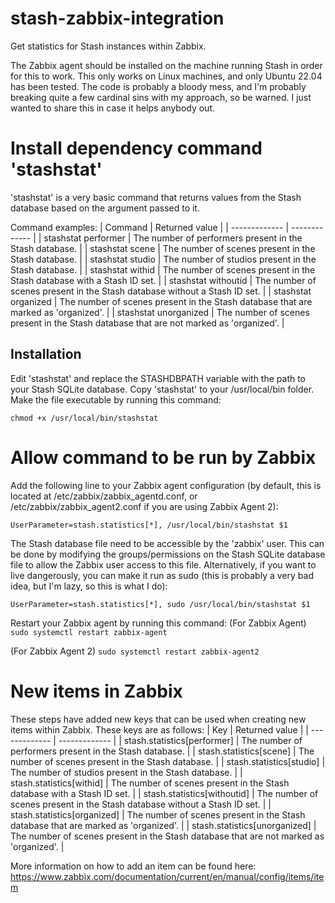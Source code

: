 # stash-zabbix-integration
Get statistics for Stash instances within Zabbix.

The Zabbix agent should be installed on the machine running Stash in order for this to work. This only works on Linux machines, and only Ubuntu 22.04 has been tested. The code is probably a bloody mess, and I'm probably breaking quite a few cardinal sins with my approach, so be warned. I just wanted to share this in case it helps anybody out.

# Install dependency command 'stashstat'
'stashstat' is a very basic command that returns values from the Stash database based on the argument passed to it.

Command examples:
| Command  | Returned value |
| ------------- | ------------- |
| stashstat performer  | The number of performers present in the Stash database.  |
| stashstat scene | The number of scenes present in the Stash database.  |
| stashstat studio | The number of studios present in the Stash database.  |
| stashstat withid | The number of scenes present in the Stash database with a Stash ID set.  |
| stashstat withoutid | The number of scenes present in the Stash database without a Stash ID set.  |
| stashstat organized | The number of scenes present in the Stash database that are marked as 'organized'.  |
| stashstat unorganized | The number of scenes present in the Stash database that are not marked as 'organized'.  |

## Installation
Edit 'stashstat' and replace the STASHDBPATH variable with the path to your Stash SQLite database. Copy 'stashstat' to your /usr/local/bin folder. Make the file executable by running this command:
```
chmod +x /usr/local/bin/stashstat
```

# Allow command to be run by Zabbix
Add the following line to your Zabbix agent configuration (by default, this is located at /etc/zabbix/zabbix_agentd.conf, or /etc/zabbix/zabbix_agent2.conf if you are using Zabbix Agent 2):
```
UserParameter=stash.statistics[*], /usr/local/bin/stashstat $1
```

The Stash database file need to be accessible by the 'zabbix' user. This can be done by modifying the groups/permissions on the Stash SQLite database file to allow the Zabbix user access to this file. Alternatively, if you want to live dangerously, you can make it run as sudo (this is probably a very bad idea, but I'm lazy, so this is what I do):
```
UserParameter=stash.statistics[*], sudo /usr/local/bin/stashstat $1
```

Restart your Zabbix agent by running this command:
(For Zabbix Agent)
```sudo systemctl restart zabbix-agent```

(For Zabbix Agent 2)
```sudo systemctl restart zabbix-agent2```

# New items in Zabbix
These steps have added new keys that can be used when creating new items within Zabbix. These keys are as follows:
| Key  | Returned value |
| ------------- | ------------- |
| stash.statistics[performer]  | The number of performers present in the Stash database.  |
| stash.statistics[scene] | The number of scenes present in the Stash database.  |
| stash.statistics[studio] | The number of studios present in the Stash database.  |
| stash.statistics[withid] | The number of scenes present in the Stash database with a Stash ID set.  |
| stash.statistics[withoutid] | The number of scenes present in the Stash database without a Stash ID set.  |
| stash.statistics[organized] | The number of scenes present in the Stash database that are marked as 'organized'.  |
| stash.statistics[unorganized] | The number of scenes present in the Stash database that are not marked as 'organized'.  |

More information on how to add an item can be found here: https://www.zabbix.com/documentation/current/en/manual/config/items/item
